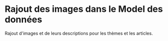 # Rajout des images dans le Model des données

Rajout d'images et de leurs descriptions pour les thèmes et les articles.
